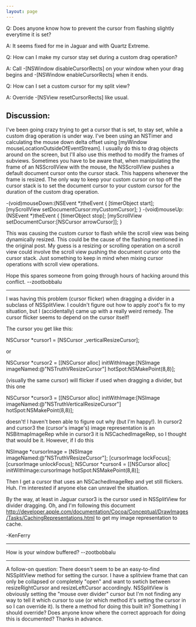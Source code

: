 ```yaml
---
layout: page
---
```




Q: Does anyone know how to prevent the cursor from flashing slightly everytime it is set?

A: It seems fixed for me in Jaguar and with Quartz Extreme. 

Q: How can I make my cursor stay set during a custom drag operation?

A: Call     -[NSWindow disableCursorRects] on your window when your drag begins and     -[NSWindow enableCursorRects] when it ends.

Q: How can I set a custom cursor for my split view?

A: Override     -[NSView resetCursorRects] like usual.

Discussion:
----

I've been going crazy trying to get a cursor that is set, to stay set, while a custom drag operation is under way. I've been using an NSTimer and calculating the mouse down delta offset using [myWindow mouseLocationOutsideOfEventStream]. I usually do this to drag objects around on the screen, but I'll also use this method to modify the frames of subviews. Sometimes you have to be aware that, when manipulating the frame of an NSScrollView with the mouse, the NSScrollView pushes a default document cursor onto the cursor stack. This happens whenever the frame is resized. The only way to keep your custom cursor on top off the cursor stack is to set the document cursor to your custom cursor for the duration of the custom drag operation.

    
-(void)mouseDown:(NSEvent *)theEvent {
   [timerObject start];
   [myScrollView setDocumentCursor:myCustomCursor];
}
-(void)mouseUp:(NSEvent *)theEvent {
    [timerObject stop];
    [myScrollView setDocumentCursor:[NSCursor arrowCursor]];
}


This was causing the custom cursor to flash while the scroll view was being dynamically resized. This could be the cause of the flashing mentioned in the original post. My guess is a resizing or scrolling operation on a scroll view could involve the scroll view pushing the document cursor onto the cursor stack. Just something to keep in mind when mixing cursor operations with scroll view operations. 

Hope this spares someone from going through hours of hacking around this conflict. --zootbobbalu

----

I was having this problem (cursor flicker) when dragging a divider in a subclass of NSSplitView.  I couldn't figure out how to apply zoot's fix to my situation, but I (accidentally) came up with a really weird remedy.  The cursor flicker seems to depend on the cursor itself!
 
The cursor you get like this:
    
NSCursor *cursor1 = [NSCursor _verticalResizeCursor];

or 
    
NSCursor *cursor2 = [[NSCursor alloc] initWithImage:[NSImage imageNamed:@"NSTruthVResizeCursor"]
                                            hotSpot:NSMakePoint(8,8)];

(visually the same cursor) will flicker if used when dragging a divider, but this one
    
NSCursor *cursor3 = [[NSCursor alloc] initWithImage:[NSImage imageNamed:@"NSTruthVerticalResizeCursor"]
                                            hotSpot:NSMakePoint(8,8)];

doesn't!  I haven't been able to figure out why (but I'm happy!).  In cursor2 and cursor3 the (cursor's image's) image representation is an NSBitmapImageRep while in cursor3 it is NSCachedImageRep, so I thought that would be it.  However, if I do this
    
NSImage *cursorImage = [NSImage imageNamed:@"NSTruthVResizeCursor"];
[cursorImage lockFocus];
[cursorImage unlockFocus];
NSCursor *cursor4 = [[NSCursor alloc] initWithImage:cursorImage
                                            hotSpot:NSMakePoint(8,8)];

Then I get a cursor that uses an NSCachedImageRep and yet still flickers.  Huh.  I'm interested if anyone else can unravel the situation.

By the way, at least in Jaguar cursor3 is the cursor used in NSSplitView for divider dragging.  Oh, and I'm following this document http://developer.apple.com/documentation/Cocoa/Conceptual/DrawImages/Tasks/CachingRepresentations.html to get my image representation to cache.

-KenFerry

----

How is your window buffered? --zootbobbalu

----
A follow-on question: There doesn't seem to be an easy-to-find NSSplitView method for setting the cursor. I have a splitview frame that can only be collapsed or completely "open" and want to swtich between     resizeRightCursor and     resizeLeftCursor accordingly. NSSplitView is obviously setting the "mouse over divider" cursor but I'm not finding any way to tell it which cursor to use (or which method it's setting the cursor in so I can override it). Is there a     method for doing this built in? Something I should override? Does anyone know where the correct approach for doing this is documented? Thanks in advance.
